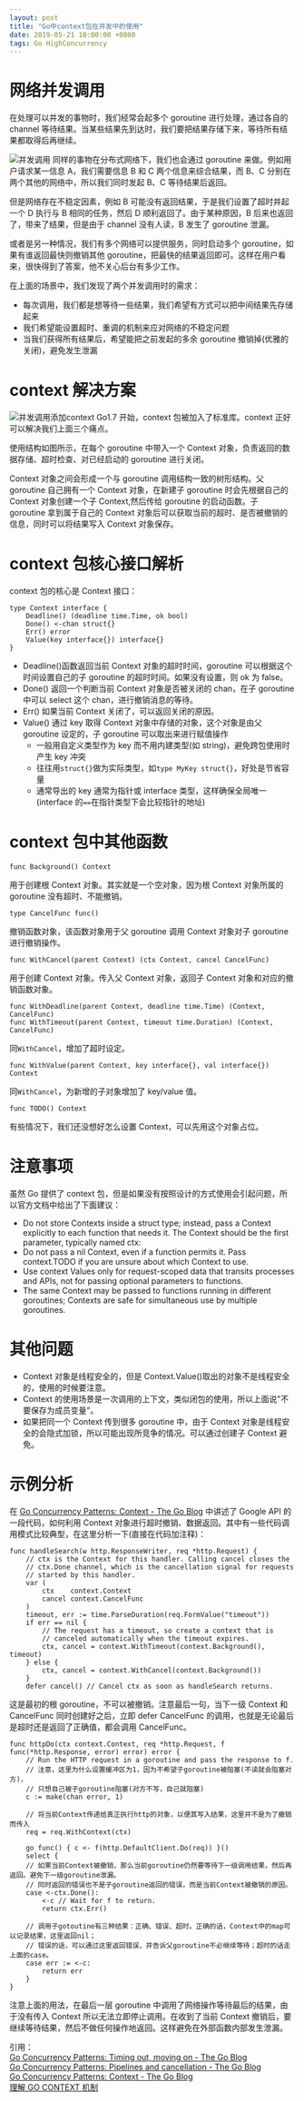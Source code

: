 ```yaml
---
layout: post
title: "Go中context包在并发中的使用"
date: 2019-05-21 10:00:00 +0800
tags: Go HighConcurrency
---
```


# 网络并发调用

在处理可以并发的事物时，我们经常会起多个 goroutine 进行处理，通过各自的 channel 等待结果。当某些结果先到达时，我们要把结果存储下来，等待所有结果都取得后再继续。

![并发调用](/assets/images/2019-05-21-Go_context_1.png)
同样的事物在分布式网络下，我们也会通过 goroutine 来做。例如用户请求某一信息 A，我们需要信息 B 和 C 两个信息来综合结果，而 B、C 分别在两个其他的网络中，所以我们同时发起 B、C 等待结果后返回。

但是网络存在不稳定因素，例如 B 可能没有返回结果，于是我们设置了超时并起一个 D 执行与 B 相同的任务，然后 D 顺利返回了。由于某种原因，B 后来也返回了，带来了结果，但是由于 channel 没有人读，B 发生了 goroutine 泄漏。

或者是另一种情况，我们有多个网络可以提供服务，同时启动多个 goroutine，如果有谁返回最快则撤销其他 goroutine，把最快的结果返回即可。这样在用户看来，很快得到了答案，他不关心后台有多少工作。

在上面的场景中，我们发现了两个并发调用时的需求：

- 每次调用，我们都是想等待一些结果，我们希望有方式可以把中间结果先存储起来
- 我们希望能设置超时、重调的机制来应对网络的不稳定问题
- 当我们获得所有结果后，希望能把之前发起的多余 goroutine 撤销掉(优雅的关闭)，避免发生泄漏

# context 解决方案

![并发调用添加context](/assets/images/2019-05-21-Go_context_2.png)
Go1.7 开始，context 包被加入了标准库。context 正好可以解决我们上面三个痛点。

使用结构如图所示，在每个 goroutine 中带入一个 Context 对象，负责返回的数据存储、超时检查、对已经启动的 goroutine 进行关闭。

Context 对象之间会形成一个与 goroutine 调用结构一致的树形结构。父 goroutine 自己拥有一个 Context 对象，在新建子 goroutine 时会先根据自己的 Context 对象创建一个子 Context,然后传给 goroutine 的启动函数。子 goroutine 拿到属于自己的 Context 对象后可以获取当前的超时、是否被撤销的信息，同时可以将结果写入 Context 对象保存。

# context 包核心接口解析

context 包的核心是 Context 接口：

```
type Context interface {
    Deadline() (deadline time.Time, ok bool)
    Done() <-chan struct{}
    Err() error
    Value(key interface{}) interface{}
}
```

- Deadline()函数返回当前 Context 对象的超时时间，goroutine 可以根据这个时间设置自己的子 goroutine 的超时时间。如果没有设置，则 ok 为 false。
- Done() 返回一个判断当前 Context 对象是否被关闭的 chan，在子 goroutine 中可以 select 这个 chan，进行撤销消息的等待。
- Err() 如果当前 Context 关闭了，可以返回关闭的原因。
- Value() 通过 key 取得 Context 对象中存储的对象，这个对象是由父 goroutine 设定的，子 goroutine 可以取出来进行赋值操作
  - 一般用自定义类型作为 key 而不用内建类型(如 string)，避免跨包使用时产生 key 冲突
  - 往往用`struct{}`做为实际类型，如`type MyKey struct{}`，好处是节省容量
  - 通常导出的 key 通常为指针或 interface 类型，这样确保全局唯一(interface 的`==`在指针类型下会比较指针的地址)

# context 包中其他函数

```
func Background() Context
```

用于创建根 Context 对象。其实就是一个空对象，因为根 Context 对象所属的 goroutine 没有超时、不能撤销。

```
type CancelFunc func()
```

撤销函数对象，该函数对象用于父 goroutine 调用 Context 对象对子 goroutine 进行撤销操作。

```
func WithCancel(parent Context) (ctx Context, cancel CancelFunc)
```

用于创建 Context 对象。传入父 Context 对象，返回子 Context 对象和对应的撤销函数对象。

```
func WithDeadline(parent Context, deadline time.Time) (Context, CancelFunc)
func WithTimeout(parent Context, timeout time.Duration) (Context, CancelFunc)
```

同`WithCancel`，增加了超时设定。

```
func WithValue(parent Context, key interface{}, val interface{}) Context
```

同`WithCancel`，为新增的子对象增加了 key/value 值。

```
func TODO() Context
```

有些情况下，我们还没想好怎么设置 Context，可以先用这个对象占位。

# 注意事项

虽然 Go 提供了 context 包，但是如果没有按照设计的方式使用会引起问题，所以官方文档中给出了下面建议：

- Do not store Contexts inside a struct type; instead, pass a Context explicitly to each function that needs it. The Context should be the first parameter, typically named ctx:
- Do not pass a nil Context, even if a function permits it. Pass context.TODO if you are unsure about which Context to use.
- Use context Values only for request-scoped data that transits processes and APIs, not for passing optional parameters to functions.
- The same Context may be passed to functions running in different goroutines; Contexts are safe for simultaneous use by multiple goroutines.

# 其他问题

- Context 对象是线程安全的，但是 Context.Value()取出的对象不是线程安全的，使用的时候要注意。
- Context 的使用场景是一次调用的上下文，类似闭包的使用，所以上面说"不要保存为成员变量"。
- 如果把同一个 Context 传到很多 goroutine 中，由于 Context 对象是线程安全的会隐式加锁，所以可能出现所竞争的情况。可以通过创建子 Context 避免。

# 示例分析

在 [Go Concurrency Patterns: Context - The Go Blog](https://blog.golang.org/context) 中讲述了 Google API 的一段代码，如何利用 Context 对象进行超时撤销、数据返回。其中有一些代码调用模式比较典型，在这里分析一下(直接在代码加注释)：

```
func handleSearch(w http.ResponseWriter, req *http.Request) {
    // ctx is the Context for this handler. Calling cancel closes the
    // ctx.Done channel, which is the cancellation signal for requests
    // started by this handler.
    var (
        ctx    context.Context
        cancel context.CancelFunc
    )
    timeout, err := time.ParseDuration(req.FormValue("timeout"))
    if err == nil {
        // The request has a timeout, so create a context that is
        // canceled automatically when the timeout expires.
        ctx, cancel = context.WithTimeout(context.Background(), timeout)
    } else {
        ctx, cancel = context.WithCancel(context.Background())
    }
    defer cancel() // Cancel ctx as soon as handleSearch returns.
```

这是最初的根 goroutine，不可以被撤销。注意最后一句，当下一级 Context 和 CancelFunc 同时创建好之后，立即 defer CancelFunc 的调用，也就是无论最后是超时还是返回了正确值，都会调用 CancelFunc。

```
func httpDo(ctx context.Context, req *http.Request, f func(*http.Response, error) error) error {
    // Run the HTTP request in a goroutine and pass the response to f.
    // 注意，这里为什么设置缓冲区为1，因为不希望子goroutine被阻塞(不读就会阻塞对方)，
    // 只想自己被子goroutine阻塞(对方不写，自己就阻塞)
    c := make(chan error, 1)

    // 将当前Context传递给真正执行http的对象，以便其写入结果，这里并不是为了撤销而传入
    req = req.WithContext(ctx)

    go func() { c <- f(http.DefaultClient.Do(req)) }()
    select {
    // 如果当前Context被撤销，那么当前goroutine仍然要等待下一级调用结果，然后再返回。避免下一级goroutine泄漏。
    // 同时返回的错误也不是子goroutine返回的错误，而是当前Context被撤销的原因。
    case <-ctx.Done():
        <-c // Wait for f to return.
        return ctx.Err()

    // 调用子gotoutine有三种结果：正确、错误、超时。正确的话，Context中的map可以记录结果，这里返回nil；
    // 错误的话，可以通过这里返回错误，并告诉父goroutine不必继续等待；超时的话走上面的case。
    case err := <-c:
        return err
    }
}
```

注意上面的用法，在最后一层 goroutine 中调用了网络操作等待最后的结果，由于没有传入 Context 所以无法立即停止调用。在收到了当前 Context 撤销后，要继续等待结果，然后不做任何操作地返回。这样避免在外部函数内部发生泄漏。

引用：<br/>
[Go Concurrency Patterns: Timing out, moving on - The Go Blog](https://blog.golang.org/go-concurrency-patterns-timing-out-and)<br/>
[Go Concurrency Patterns: Pipelines and cancellation - The Go Blog](https://blog.golang.org/pipelines)<br/>
[Go Concurrency Patterns: Context - The Go Blog](https://blog.golang.org/context)<br/>
[理解 GO CONTEXT 机制](https://www.cnblogs.com/zhangboyu/p/7456606.html)
